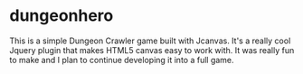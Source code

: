 # dungeonhero
This is a simple Dungeon Crawler game built with Jcanvas. It's a really cool Jquery plugin that makes HTML5 canvas easy to work with.
It was really fun to make and I plan to continue developing it into a full game.



